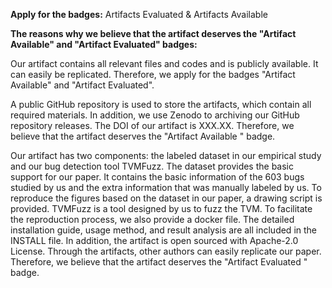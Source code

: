 **Apply for the badges:**  Artifacts Evaluated & Artifacts Available

**The reasons why we believe that the artifact deserves the "Artifact Available" and "Artifact Evaluated" badges:**

Our artifact contains all relevant files and codes and is publicly available. It can easily be replicated. Therefore, we apply for the badges "Artifact Available" and "Artifact Evaluated".

A public GitHub repository is used to store the artifacts, which contain all required materials. In addition, we use Zenodo to archiving our GitHub repository releases. The DOI of our artifact is XXX.XX. Therefore, we believe that the artifact deserves the "Artifact Available " badge.

Our artifact has two components: the labeled dataset in our empirical study and our bug detection tool TVMFuzz. The dataset provides the basic support for our paper.  It contains the basic information of the 603 bugs studied by us and the extra information that was manually labeled by us. To reproduce the figures based on the dataset in our paper, a drawing script is provided. TVMFuzz is a tool designed by us to fuzz the TVM. To facilitate the reproduction process, we also provide a docker file. The detailed installation guide, usage method, and result analysis are all included in the INSTALL file. In addition, the artifact is open sourced with Apache-2.0 License.
Through the artifacts, other authors can easily replicate our paper. Therefore, we believe that the artifact deserves the "Artifact Evaluated "  badge.
